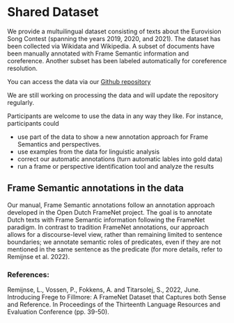 # Shared Dataset

We provide a multuilingual dataset consisting of texts about the Eurovision Song Contest (spanning the years 2019, 2020, and 2021). The dataset has been collected via Wikidata and Wikipedia. A subset of documents have been manually annotated with Frame Semantic information and coreference. Another subset has been labeled automatically for coreference resolution.

You can access the data via our [Github repository](https://github.com/cltl/rfp_corpus_collection)

We are still working on processing the data and will update the repository regularly.

Participants are welcome to use the data in any way they like. For instance, participants could

* use part of the data to show a new annotation approach for Frame Semantics and perspectives.
* use examples from the data for linguistic analysis
* correct our automatic annotations (turn automatic lables into gold data)
* run a frame or perspective identification tool and analyze the results

## Frame Semantic annotations in the data

Our manual, Frame Semantic annotations follow an annotation approach developed in the Open Dutch FrameNet project. The goal is to annotate Dutch texts with Frame Semantic information following the FrameNet paradigm. In contrast to tradition FrameNet annotations, our approach allows for a discourse-level view, rather than remaining limited to sentence boundaries; we annotate semantic roles of predicates, even if they are not mentioned in the same sentence as the predicate (for more details, refer to Remijnse et al. 2022).

<!-- An example is shown below:

![Sematic Roles](roles.png) -->

### References:

Remijnse, L., Vossen, P., Fokkens, A. and Titarsolej, S., 2022, June. Introducing Frege to Fillmore: A FrameNet Dataset that Captures both Sense and Reference. In Proceedings of the Thirteenth Language Resources and Evaluation Conference (pp. 39-50).
